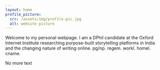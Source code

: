 ```yaml
---
layout: home
profile_picture:
  src: /assets/img/profile-pic.jpg
  alt: website picture
---
```


<p>
  Welcome to my personal webpage. I am a DPhil candidate at the Oxford Internet Institute researching purpose-built storytelling platforms in India and the changing nature of writing online. pg/np. regem. workl. homel. cname.
</p>

<p>
  No more text
</p>
